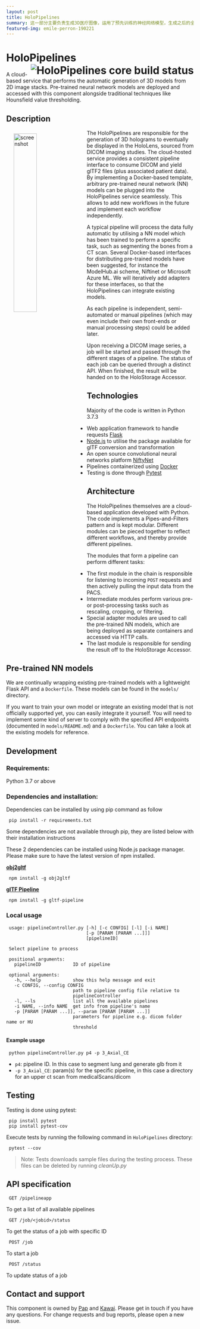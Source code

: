 ```yaml
---
layout: post
title: HoloPipelines
summary: 这一部分主要负责生成3D医疗图像，运用了预先训练的神经网络模型，生成之后的全息图像将被存储咋HoloStorage中。
featured-img: emile-perron-190221
---
```


# HoloPipelines <a href="https://dev.azure.com/MSGOSHHOLO/HoloRepository/_build/latest?definitionId=1&branchName=dev"><img src="https://dev.azure.com/MSGOSHHOLO/HoloRepository/_apis/build/status/HoloRepository-Core?branchName=dev&jobName=HoloPipelines%20-%20Core" alt="HoloPipelines core build status" align="right" /></a>

A cloud-based service that performs the automatic generation of 3D models from 2D image stacks. Pre-trained neural network models are deployed and accessed with this component alongside traditional techniques like Hounsfield value thresholding.

## Description

<img src="https://user-images.githubusercontent.com/11090412/62010807-49d5b180-b167-11e9-9ff5-cd221e94b265.png" alt="screenshot" width="35%" align="left" hspace="20" vspace="10"/>
The HoloPipelines are responsible for the generation of 3D holograms to eventually be displayed in the HoloLens, sourced from DICOM imaging studies. The cloud-hosted service provides a consistent pipeline interface to consume DICOM and yield glTF2 files (plus associated patient data). By implementing a Docker-based template, arbitrary pre-trained neural network (NN) models can be plugged into the HoloPipelines service seamlessly. This allows to add new workflows in the future and implement each workflow independently.

A typical pipeline will process the data fully automatic by utilising a NN model which has been trained to perform a specific task, such as segmenting the bones from a CT scan. Several Docker-based interfaces for distributing pre-trained models have been suggested, for instance the ModelHub.ai scheme, Niftinet or Microsoft Azure ML. We will iteratively add adapters for these interfaces, so that the HoloPipelines can integrate existing models.

As each pipeline is independent, semi-automated or manual pipelines (which may even include their own front-ends or manual processing steps) could be added later.

Upon receiving a DICOM image series, a job will be started and passed through the different stages of a pipeline. The status of each job can be queried through a distinct API. When finished, the result will be handed on to the HoloStorage Accessor.

## Technologies

Majority of the code is written in Python 3.7.3

- Web application framework to handle requests [Flask](https://github.com/pallets/flask)
- [Node.js](https://nodejs.org/en/) to utilise the package available for glTF conversion and transformation
- An open source convolutional neural networks platform [NiftyNet](https://niftynet.io)
- Pipelines containerized using [Docker](https://www.docker.com)
- Testing is done through [Pytest](https://github.com/pytest-dev/pytest)

## Architecture

The HoloPipelines themselves are a cloud-based application developed with Python. The code implements a Pipes-and-Filters pattern and is kept modular. Different modules can be pieced together to reflect different workflows, and thereby provide different pipelines.

The modules that form a pipeline can perform different tasks:

- The first module in the chain is responsible for listening to incoming `POST` requests and then actively pulling the input data from the PACS.
- Intermediate modules perform various pre- or post-processing tasks such as rescaling, cropping, or filtering.
- Special adapter modules are used to call the pre-trained NN models, which are being deployed as separate containers and accessed via HTTP calls.
- The last module is responsible for sending the result off to the HoloStorage Accessor.

## Pre-trained NN models

We are continually wrapping existing pre-trained models with a lightweight Flask API and a `Dockerfile`. These models can be found in the `models/` directory.

If you want to train your own model or integrate an existing model that is not officially supported yet, you can easily integrate it yourself. You will need to implement some kind of server to comply with the specified API endpoints (documented in `models/README.md`) and a `Dockerfile`. You can take a look at the existing models for reference.

## Development

### Requirements:

Python 3.7 or above

### Dependencies and installation:

Dependencies can be installed by using pip command as follow

```
 pip install -r requirements.txt
```

Some dependencies are not available through pip, they are listed below with their installation instructions

These 2 dependencies can be installed using Node.js package manager. Please make sure to have the latest version of npm installed.

[**obj2gltf**](https://github.com/AnalyticalGraphicsInc/OBJ2GLTF)

```
 npm install -g obj2gltf
```

[**glTF Pipeline**](https://github.com/AnalyticalGraphicsInc/gltf-pipeline)

```
 npm install -g gltf-pipeline
```

### Local usage

```
 usage: pipelineController.py [-h] [-c CONFIG] [-l] [-i NAME]
                              [-p [PARAM [PARAM ...]]]
                              [pipelineID]

 Select pipeline to process

 positional arguments:
   pipelineID            ID of pipeline 

 optional arguments:
   -h, --help            show this help message and exit
   -c CONFIG, --config CONFIG
                         path to pipeline config file relative to
                         pipelineController
   -l, --ls              list all the available pipelines
   -i NAME, --info NAME  get info from pipeline's name
   -p [PARAM [PARAM ...]], --param [PARAM [PARAM ...]]
                         parameters for pipeline e.g. dicom folder name or HU
                         threshold
```

#### Example usage

```
 python pipelineController.py p4 -p 3_Axial_CE
```

- `p4`: pipeline ID. In this case to segment lung and generate glb from it
- `-p 3_Axial_CE`: param(s) for the specific pipeline, in this case a directory for an upper ct scan from medicalScans/dicom

## Testing

Testing is done using pytest:

```
 pip install pytest
 pip install pytest-cov
```

Execute tests by running the following command in `HoloPipelines` directory:

```
 pytest --cov
```

> Note: Tests downloads sample files during the testing process. These files can be deleted by running _cleanUp.py_

## API specification

```
 GET /pipelineapp
```

To get a list of all available pipelines

```
 GET /job/<jobid>/status
```

To get the status of a job with specific ID

```
 POST /job
```

To start a job

```
 POST /status
```

To update status of a job

## Contact and support

This component is owned by [Pap](https://github.com/UdomkarnBoonyaprasert) and [Kawai](https://github.com/ansonwong9695). Please get in touch if you have any questions. For change requests and bug reports, please open a new issue.